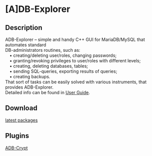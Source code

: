 # [A]DB-Explorer
## Description
ADB-Explorer – simple and handy C++ GUI for MariaDB/MySQL that automates standard  
DB-administrators routines, such as:  
&emsp;• creating/deleting user/roles, changing passwords;  
&emsp;• granting/revoking privileges to user/roles with different levels;  
&emsp;• creating, deleting databases, tables;  
&emsp;• sending SQL-queries, exporting results of queries;  
&emsp;• creating backups.  
That sort of tasks can be easily solved with various instruments, that provides ADB-Explorer.  
Detailed info can be found in [<ins>User Guide</ins>](UserGuide.pdf). 
## Download
[<ins>latest packages</ins>](https://github.com/TiReks33/adb-explorer/releases/latest)
## Plugins
[ADB-Crypt](https://github.com/TiReks33/adb-crypt/releases/latest)
